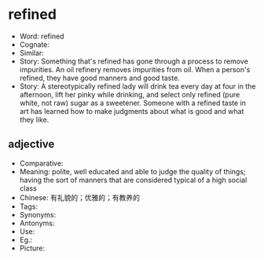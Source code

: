 # refined

- Word: refined
- Cognate: 
- Similar: 
- Story: Something that's refined has gone through a process to remove impurities. An oil refinery removes impurities from oil. When a person's refined, they have good manners and good taste.
- Story: A stereotypically refined lady will drink tea every day at four in the afternoon, lift her pinky while drinking, and select only refined (pure white, not raw) sugar as a sweetener. Someone with a refined taste in art has learned how to make judgments about what is good and what they like.

## adjective

- Comparative: 
- Meaning: polite, well educated and able to judge the quality of things; having the sort of manners that are considered typical of a high social class
- Chinese: 有礼貌的；优雅的；有教养的
- Tags: 
- Synonyms: 
- Antonyms: 
- Use: 
- Eg.: 
- Picture: 

